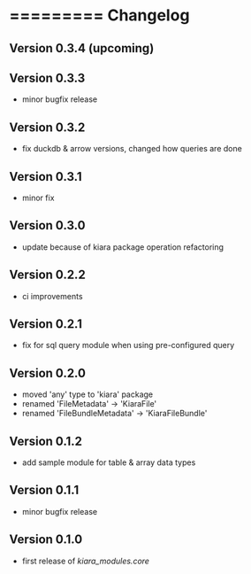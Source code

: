 =========
Changelog
=========

## Version 0.3.4 (upcoming)

## Version 0.3.3

- minor bugfix release

## Version 0.3.2

- fix duckdb & arrow versions, changed how queries are done

## Version 0.3.1

- minor fix

## Version 0.3.0

- update because of kiara package operation refactoring

## Version 0.2.2

- ci improvements

## Version 0.2.1

- fix for sql query module when using pre-configured query

## Version 0.2.0

- moved 'any' type to 'kiara' package
- renamed 'FileMetadata' -> 'KiaraFile'
- renamed 'FileBundleMetadata' -> 'KiaraFileBundle'

## Version 0.1.2

- add sample module for table & array data types

## Version 0.1.1

- minor bugfix release

## Version 0.1.0

- first release of *kiara_modules.core*
